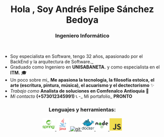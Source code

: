 <h1 align="center">Hola , Soy Andrés Felipe Sánchez Bedoya</h1>
<h3 align="center">Ingeniero Informático</h3>
<br/>

- Soy especialista en Software, tengo 32 años, apasionado por el BackEnd y la arquitectura de Software._ 
- Graduado como Ingeniero en **UNISABANETA.** y como especialista en el **ITM.** 🎓
- Un poco sobre mi_ **Me apasiona la tecnología, la filosofía estoica, el arte (escritura, pintura, música), el acuarismo y el dectectorismo** ✨
- _Trabajo como_ **Analista de soluciones en Comfenalco Antioquia** 💼
- _Mi contacto_ **(+573012345991)** 📞
-_ Mi portafolio_ **PRONTO**


<h3 align="center">Lenguajes y herramientas:</h3>
<p align="center"> 
<a href="https://spring.io/projects/spring-boot" target="_blank" rel="noreferrer"> <img src="https://raw.githubusercontent.com/devicons/devicon/refs/heads/master/icons/spring/spring-original-wordmark.svg" alt="spring boot" width="40" height="40"/> </a>
<a href="https://dev.java/" target="_blank" rel="noreferrer"> <img src="https://raw.githubusercontent.com/devicons/devicon/refs/heads/master/icons/java/java-original-wordmark.svg" alt="java" width="40" height="40"/> </a>
<a href="https://git-scm.com/" target="_blank" rel="noreferrer"> <img src="https://upload.wikimedia.org/wikipedia/commons/thumb/3/3f/Git_icon.svg/1200px-Git_icon.svg.png" alt="git" width="40" height="40"/> </a>
<a href="https://www.docker.com/get-started/" target="_blank" rel="noreferrer"> <img src="https://raw.githubusercontent.com/devicons/devicon/refs/heads/master/icons/docker/docker-original-wordmark.svg" alt="docker" width="40" height="40"/> </a>
<a href="https://nodejs.org" target="_blank" rel="noreferrer"> <img src="https://raw.githubusercontent.com/devicons/devicon/master/icons/nodejs/nodejs-original-wordmark.svg" alt ="nodejs" width="40" height="40"/> </a> 
<a href="https://developer.mozilla.org/en-US/docs/Web/JavaScript" target= "_blank" rel="noreferrer"> <img src="https://raw.githubusercontent.com/devicons/devicon/master/icons/javascript/javascript-original.svg" alt="javascript" width="40" altura="40"/> </a>
</p>
